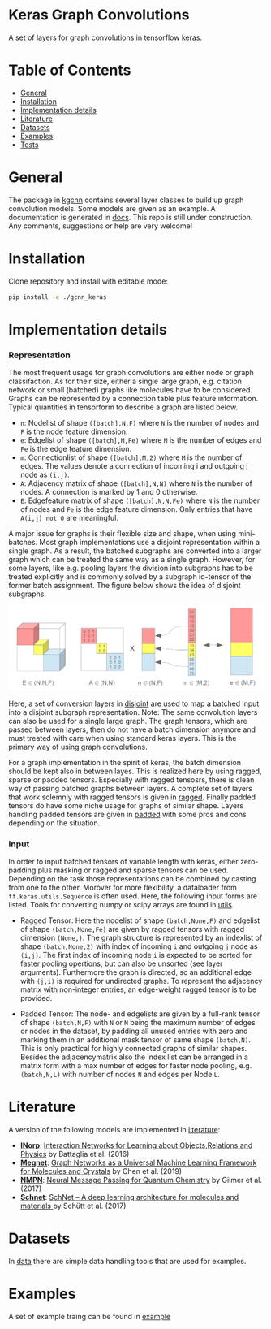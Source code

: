 # Keras Graph Convolutions

A set of layers for graph convolutions in tensorflow keras.

# Table of Contents
* [General](#general)
* [Installation](#installation)
* [Implementation details](#implementation-details)
* [Literature](#literature)
* [Datasets](#datasets)
* [Examples](#examples)
* [Tests](#tests)
 

<a name="general"></a>
# General

The package in [kgcnn](kgcnn) contains several layer classes to build up graph convolution models. 
Some models are given as an example.
A documentation is generated in [docs](docs).
This repo is still under construction.
Any comments, suggestions or help are very welcome!

<a name="installation"></a>
# Installation

Clone repository and install with editable mode:

```bash
pip install -e ./gcnn_keras
```

<a name="implementation-details"></a>
# Implementation details

### Representation
The most frequent usage for graph convolutions are either node or graph classifaction. As for their size, either a single large graph, e.g. citation network or small (batched) graphs like molecules have to be considered. 
Graphs can be represented by a connection table plus feature information. Typical quantities in tensorform to describe a graph are listed below.

* `n`: Nodelist of shape `([batch],N,F)` where `N` is the number of nodes and `F` is the node feature dimension.
* `e`: Edgelist of shape `([batch],M,Fe)` where `M` is the number of edges and `Fe` is the edge feature dimension.
* `m`: Connectionlist of shape `([batch],M,2)` where `M` is the number of edges. The values denote a connection of incoming i and outgoing j node as `(i,j)`.
* `A`: Adjacency matrix of shape `([batch],N,N)` where `N` is the number of nodes. A connection is marked by 1 and 0 otherwise. 
* `E`: Edgefeature matrix of shape `([batch],N,N,Fe)` where `N` is the number of nodes and `Fe` is the edge feature dimension. Only entries that have `A(i,j) not 0` are meaningful.
 
A major issue for graphs is their flexible size and shape, when using mini-batches. Most graph implementations use a disjoint representation within a single graph. 
As a result, the batched subgraphs are converted into a larger graph which can be treated the same way as a single graph. 
However, for some layers, like e.g. pooling layers the division into subgraphs has to be treated explicitly and is commonly solved by a subgraph id-tensor of the former batch assignment.
The figure below shows the idea of disjoint subgraphs. 

![disjoint](docs/disjoint.png "Dijoint subgraph representation")

Here, a set of conversion layers in [disjoint](kgcnn/layers/disjoint) are used to map a batched input into a disjoint subgraph representation. Note: The same convolution layers can also be used for a single large graph. 
The graph tensors, which are passed between layers, then do not have a batch dimension anymore and must treated with care when using standard keras layers. This is the primary way of using graph convolutions.

For a graph implementation in the spirit of keras, the batch dimension should be kept also in between layes. This is realized here by using ragged, sparse or padded tensors.
Especially with ragged tensosrs, there is clean way of passing batched graphs between layers. A complete set of layers that work solemnly with ragged tensors is given in [ragged](kgcnn/layers/ragged).
Finally padded tensors do have some niche usage for graphs of similar shape. Layers handling padded tensors are given in [padded](kgcnn/layers/padded) with some pros and cons depending on the situation. 


### Input

In order to input batched tensors of variable length with keras, either zero-padding plus masking or ragged and sparse tensors can be used. 
Depending on the task those representations can be combined by casting from one to the other.
Morover for more flexibility, a dataloader from `tf.keras.utils.Sequence` is often used. 
Here, the following input forms are listed. Tools for converting numpy or scipy arrays are found in [utils](kgcnn/data/utils.py).

* Ragged Tensor:
Here the nodelist of shape `(batch,None,F)` and edgelist of shape `(batch,None,Fe)` are given by ragged tensors with ragged dimension `(None,)`.
The graph structure is represented by an indexlist of shape `(batch,None,2)` with index of incoming `i` and outgoing `j` node as `(i,j)`. 
The first index of incoming node `i` is expected to be sorted for faster pooling opertions, but can also be unsorted (see layer arguments). Furthermore the graph is directed, so an additional edge with `(j,i)` is required for undirected graphs. To represent the adjacency matrix with non-integer entries, an edge-weight ragged tensor is to be provided.

* Padded Tensor:
The node- and edgelists are given by a full-rank tensor of shape `(batch,N,F)` with `N` or `M` being the maximum number of edges or nodes in the dataset, 
by padding all unused entries with zero and marking them in an additional mask tensor of same shape `(batch,N)`. 
This is only practical for highly connected graphs of similar shapes. 
Besides the adjacencymatrix also the index list can be arranged in a matrix form with a max number of edges for faster node pooling, e.g. `(batch,N,L)` with number of nodes `N` and edges per Node `L`.


<a name="literature"></a>
# Literature
A version of the following models are implemented in [literature](kgcnn/literature):
* **[INorp](kgcnn/literature/INorp.py)**: [Interaction Networks for Learning about Objects,Relations and Physics](http://papers.nips.cc/paper/6417-interaction-networks-for-learning-about-objects-relations-and-physics) by Battaglia et al. (2016)
* **[Megnet](kgcnn/literature/Megnet.py)**: [Graph Networks as a Universal Machine Learning Framework for Molecules and Crystals](https://doi.org/10.1021/acs.chemmater.9b01294) by Chen et al. (2019)
* **[NMPN](kgcnn/literature/NMPN.py)**: [Neural Message Passing for Quantum Chemistry](http://arxiv.org/abs/1704.01212) by Gilmer et al. (2017)
* **[Schnet](kgcnn/literature/Schnet.py)**: [SchNet – A deep learning architecture for molecules and materials ](https://aip.scitation.org/doi/10.1063/1.5019779) by Schütt et al. (2017)


<a name="datasets"></a>
# Datasets

In [data](kgcnn/data) there are simple data handling tools that are used for examples.

<a name="examples"></a>
# Examples

A set of example traing can be found in [example](examples)
